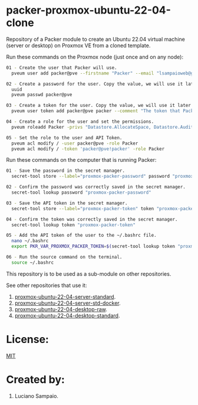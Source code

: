 # packer-proxmox-ubuntu-22-04-clone
Repository of a Packer module to create an Ubuntu 22.04 virtual machine (server or desktop) on Proxmox VE from a cloned template.

Run these commands on the Proxmox node (just once and on any node):
```bash
01 - Create the user that Packer will use.
  pveum user add packer@pve --firstname "Packer" --email "lsampaioweb@gmail.com" --comment "The user that Packer will use."

02 - Create a password for the user. Copy the value, we will use it later.
  uuid
  pveum passwd packer@pve

03 - Create a token for the user. Copy the value, we will use it later.
  pveum user token add packer@pve packer --comment "The token that Packer will use."

04 - Create a role for the user and set the permissions.
  pveum roleadd Packer -privs "Datastore.AllocateSpace, Datastore.Audit, Group.Allocate, Pool.Allocate, Pool.Audit, SDN.Use, Sys.Audit, Sys.Modify, VM.Allocate, VM.Audit, VM.Clone, VM.Config.CDROM, VM.Config.CPU, VM.Config.Cloudinit, VM.Config.Disk, VM.Config.HWType, VM.Config.Memory, VM.Config.Network, VM.Config.Options, VM.Console, VM.Monitor, VM.PowerMgmt"

05 - Set the role to the user and API Token.
  pveum acl modify / -user packer@pve -role Packer
  pveum acl modify / -token 'packer@pve!packer' -role Packer
```

Run these commands on the computer that is running Packer:

```bash
01 - Save the password in the secret manager.
  secret-tool store --label="proxmox-packer-password" password "proxmox-packer-password"

02 - Confirm the password was correctly saved in the secret manager.
  secret-tool lookup password "proxmox-packer-password"

03 - Save the API token in the secret manager.
  secret-tool store --label="proxmox-packer-token" token "proxmox-packer-token"

04 - Confirm the token was correctly saved in the secret manager.
  secret-tool lookup token "proxmox-packer-token"

05 - Add the API token of the user to the ~/.bashrc file.
  nano ~/.bashrc
  export PKR_VAR_PROXMOX_PACKER_TOKEN=$(secret-tool lookup token "proxmox-packer-token")

06 - Run the source command on the terminal.
  source ~/.bashrc
```

This repository is to be used as a sub-module on other repositories.

See other repositories that use it: <br/>
1. [proxmox-ubuntu-22-04-server-standard](https://github.com/lsampaioweb/proxmox-ubuntu-22-04-server-standard "proxmox-ubuntu-22-04-server-standard").
1. [proxmox-ubuntu-22-04-server-std-docker](https://github.com/lsampaioweb/proxmox-ubuntu-22-04-server-std-docker "proxmox-ubuntu-22-04-server-std-docker").
1. [proxmox-ubuntu-22-04-desktop-raw](https://github.com/lsampaioweb/proxmox-ubuntu-22-04-desktop-raw "proxmox-ubuntu-22-04-desktop-raw").
1. [proxmox-ubuntu-22-04-desktop-standard](https://github.com/lsampaioweb/proxmox-ubuntu-22-04-desktop-standard "proxmox-ubuntu-22-04-desktop-standard").

# License:

[MIT](LICENSE "MIT License")

# Created by:

1. Luciano Sampaio.
